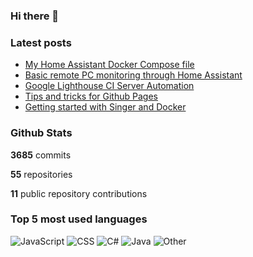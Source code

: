 ### Hi there 👋

### Latest posts
<!-- BLOGPOSTS:START -->
- [My Home Assistant Docker Compose file](https://dkdevelopment.net/my-home-assistant-docker-compose//)
- [Basic remote PC monitoring through Home Assistant](https://dkdevelopment.net/home-assistant-basic-pc-monitoring//)
- [Google Lighthouse CI Server Automation](https://dkdevelopment.net/lighthouse-ci-server-automation//)
- [Tips and tricks for Github Pages](https://dkdevelopment.net/tips-and-tricks-for-github-pages//)
- [Getting started with Singer and Docker](https://dkdevelopment.net/2020/06/14/singer-io-with-docker//)
<!-- BLOGPOSTS:END -->

### Github Stats

**3685** commits

**55** repositories

**11** public repository contributions

### Top 5 most used languages

![JavaScript](https://img.shields.io/static/v1?style=flat-square&label=%E2%A0%80&color=555&labelColor=%23f1e05a&message=JavaScript%EF%B8%B168.5%25)
![CSS](https://img.shields.io/static/v1?style=flat-square&label=%E2%A0%80&color=555&labelColor=%23563d7c&message=CSS%EF%B8%B19.5%25)
![C#](https://img.shields.io/static/v1?style=flat-square&label=%E2%A0%80&color=555&labelColor=%23178600&message=C%23%EF%B8%B18%25)
![Java](https://img.shields.io/static/v1?style=flat-square&label=%E2%A0%80&color=555&labelColor=%23b07219&message=Java%EF%B8%B14.9%25)
![Other](https://img.shields.io/static/v1?style=flat-square&label=%E2%A0%80&color=555&labelColor=%23ededed&message=Other%EF%B8%B18.8%25)
